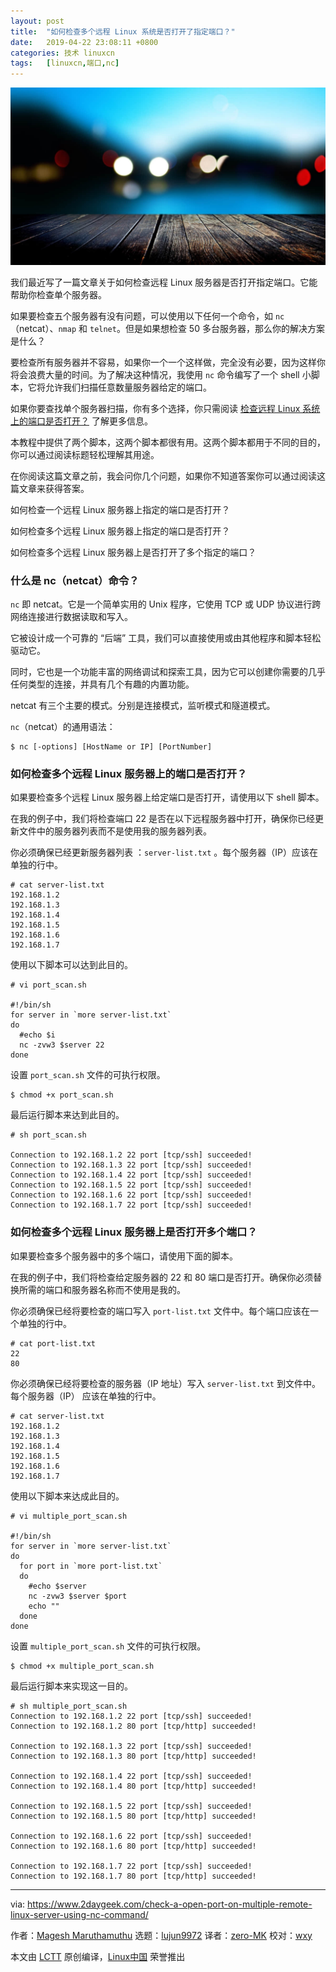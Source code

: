 ```yaml
---
layout: post
title:	"如何检查多个远程 Linux 系统是否打开了指定端口？"
date:	2019-04-22 23:08:11 +0800 
categories:	技术 linuxcn 
tags:	[linuxcn,端口,nc]
---
```



![](/Asserts/Images/album/201904/22/230802bz5xy1ry55ve65zy.jpg)


我们最近写了一篇文章关于如何检查远程 Linux 服务器是否打开指定端口。它能帮助你检查单个服务器。


如果要检查五个服务器有没有问题，可以使用以下任何一个命令，如 `nc`（netcat）、`nmap` 和 `telnet`。但是如果想检查 50 多台服务器，那么你的解决方案是什么？


要检查所有服务器并不容易，如果你一个一个这样做，完全没有必要，因为这样你将会浪费大量的时间。为了解决这种情况，我使用 `nc` 命令编写了一个 shell 小脚本，它将允许我们扫描任意数量服务器给定的端口。


如果你要查找单个服务器扫描，你有多个选择，你只需阅读 [检查远程 Linux 系统上的端口是否打开？](/article-10675-1.html) 了解更多信息。


本教程中提供了两个脚本，这两个脚本都很有用。这两个脚本都用于不同的目的，你可以通过阅读标题轻松理解其用途。


在你阅读这篇文章之前，我会问你几个问题，如果你不知道答案你可以通过阅读这篇文章来获得答案。


如何检查一个远程 Linux 服务器上指定的端口是否打开？


如何检查多个远程 Linux 服务器上指定的端口是否打开？


如何检查多个远程 Linux 服务器上是否打开了多个指定的端口？


### 什么是 nc（netcat）命令？


`nc` 即 netcat。它是一个简单实用的 Unix 程序，它使用 TCP 或 UDP 协议进行跨网络连接进行数据读取和写入。


它被设计成一个可靠的 “后端” 工具，我们可以直接使用或由其他程序和脚本轻松驱动它。


同时，它也是一个功能丰富的网络调试和探索工具，因为它可以创建你需要的几乎任何类型的连接，并具有几个有趣的内置功能。


netcat 有三个主要的模式。分别是连接模式，监听模式和隧道模式。


`nc`（netcat）的通用语法：



```
$ nc [-options] [HostName or IP] [PortNumber]
```

### 如何检查多个远程 Linux 服务器上的端口是否打开？


如果要检查多个远程 Linux 服务器上给定端口是否打开，请使用以下 shell 脚本。


在我的例子中，我们将检查端口 22 是否在以下远程服务器中打开，确保你已经更新文件中的服务器列表而不是使用我的服务器列表。


你必须确保已经更新服务器列表 ：`server-list.txt` 。每个服务器（IP）应该在单独的行中。



```
# cat server-list.txt
192.168.1.2
192.168.1.3
192.168.1.4
192.168.1.5
192.168.1.6
192.168.1.7
```

使用以下脚本可以达到此目的。



```
# vi port_scan.sh

#!/bin/sh
for server in `more server-list.txt`
do
  #echo $i
  nc -zvw3 $server 22
done
```

设置 `port_scan.sh` 文件的可执行权限。



```
$ chmod +x port_scan.sh
```

最后运行脚本来达到此目的。



```
# sh port_scan.sh

Connection to 192.168.1.2 22 port [tcp/ssh] succeeded!
Connection to 192.168.1.3 22 port [tcp/ssh] succeeded!
Connection to 192.168.1.4 22 port [tcp/ssh] succeeded!
Connection to 192.168.1.5 22 port [tcp/ssh] succeeded!
Connection to 192.168.1.6 22 port [tcp/ssh] succeeded!
Connection to 192.168.1.7 22 port [tcp/ssh] succeeded!
```

### 如何检查多个远程 Linux 服务器上是否打开多个端口？


如果要检查多个服务器中的多个端口，请使用下面的脚本。


在我的例子中，我们将检查给定服务器的 22 和 80 端口是否打开。确保你必须替换所需的端口和服务器名称而不使用是我的。


你必须确保已经将要检查的端口写入 `port-list.txt` 文件中。每个端口应该在一个单独的行中。



```
# cat port-list.txt
22
80
```

你必须确保已经将要检查的服务器（IP 地址）写入 `server-list.txt` 到文件中。每个服务器（IP） 应该在单独的行中。



```
# cat server-list.txt
192.168.1.2
192.168.1.3
192.168.1.4
192.168.1.5
192.168.1.6
192.168.1.7
```

使用以下脚本来达成此目的。



```
# vi multiple_port_scan.sh

#!/bin/sh
for server in `more server-list.txt`
do
  for port in `more port-list.txt`
  do
    #echo $server
    nc -zvw3 $server $port
    echo ""
  done
done
```

设置 `multiple_port_scan.sh` 文件的可执行权限。



```
$ chmod +x multiple_port_scan.sh
```

最后运行脚本来实现这一目的。



```
# sh multiple_port_scan.sh
Connection to 192.168.1.2 22 port [tcp/ssh] succeeded!
Connection to 192.168.1.2 80 port [tcp/http] succeeded!

Connection to 192.168.1.3 22 port [tcp/ssh] succeeded!
Connection to 192.168.1.3 80 port [tcp/http] succeeded!

Connection to 192.168.1.4 22 port [tcp/ssh] succeeded!
Connection to 192.168.1.4 80 port [tcp/http] succeeded!

Connection to 192.168.1.5 22 port [tcp/ssh] succeeded!
Connection to 192.168.1.5 80 port [tcp/http] succeeded!

Connection to 192.168.1.6 22 port [tcp/ssh] succeeded!
Connection to 192.168.1.6 80 port [tcp/http] succeeded!

Connection to 192.168.1.7 22 port [tcp/ssh] succeeded!
Connection to 192.168.1.7 80 port [tcp/http] succeeded!
```



---


via: <https://www.2daygeek.com/check-a-open-port-on-multiple-remote-linux-server-using-nc-command/>


作者：[Magesh Maruthamuthu](https://www.2daygeek.com/author/magesh/) 选题：[lujun9972](https://github.com/lujun9972) 译者：[zero-MK](https://github.com/zero-mk) 校对：[wxy](https://github.com/wxy)


本文由 [LCTT](https://github.com/LCTT/TranslateProject) 原创编译，[Linux中国](https://linux.cn/) 荣誉推出
